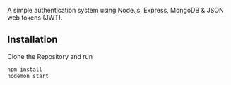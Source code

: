 A simple authentication system using Node.js, Express, MongoDB & JSON web tokens (JWT).

## Installation

Clone the Repository and run

```bash
npm install
nodemon start
```
